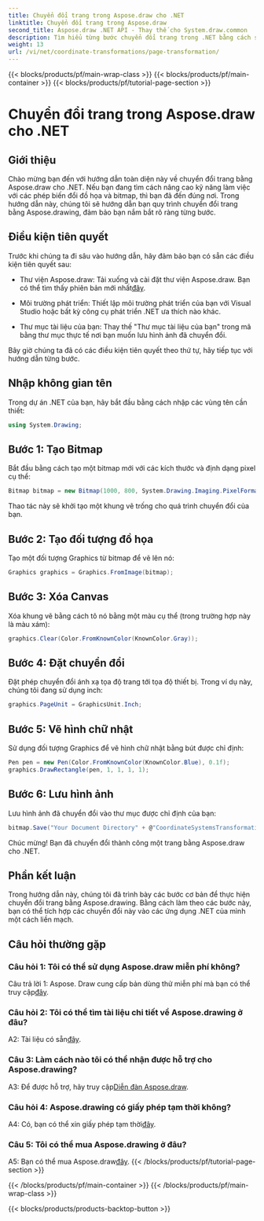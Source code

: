 ```yaml
---
title: Chuyển đổi trang trong Aspose.draw cho .NET
linktitle: Chuyển đổi trang trong Aspose.draw
second_title: Aspose.draw .NET API - Thay thế cho System.draw.common
description: Tìm hiểu từng bước chuyển đổi trang trong .NET bằng cách sử dụng Aspose.drawing. Nâng cao kỹ năng đồ họa của bạn với hướng dẫn toàn diện này.
weight: 13
url: /vi/net/coordinate-transformations/page-transformation/
---
```


{{< blocks/products/pf/main-wrap-class >}}
{{< blocks/products/pf/main-container >}}
{{< blocks/products/pf/tutorial-page-section >}}

# Chuyển đổi trang trong Aspose.draw cho .NET

## Giới thiệu

Chào mừng bạn đến với hướng dẫn toàn diện này về chuyển đổi trang bằng Aspose.draw cho .NET. Nếu bạn đang tìm cách nâng cao kỹ năng làm việc với các phép biến đổi đồ họa và bitmap, thì bạn đã đến đúng nơi. Trong hướng dẫn này, chúng tôi sẽ hướng dẫn bạn quy trình chuyển đổi trang bằng Aspose.drawing, đảm bảo bạn nắm bắt rõ ràng từng bước.

## Điều kiện tiên quyết

Trước khi chúng ta đi sâu vào hướng dẫn, hãy đảm bảo bạn có sẵn các điều kiện tiên quyết sau:

-  Thư viện Aspose.draw: Tải xuống và cài đặt thư viện Aspose.draw. Bạn có thể tìm thấy phiên bản mới nhất[đây](https://releases.aspose.com/drawing/net/).

- Môi trường phát triển: Thiết lập môi trường phát triển của bạn với Visual Studio hoặc bất kỳ công cụ phát triển .NET ưa thích nào khác.

- Thư mục tài liệu của bạn: Thay thế "Thư mục tài liệu của bạn" trong mã bằng thư mục thực tế nơi bạn muốn lưu hình ảnh đã chuyển đổi.

Bây giờ chúng ta đã có các điều kiện tiên quyết theo thứ tự, hãy tiếp tục với hướng dẫn từng bước.

## Nhập không gian tên

Trong dự án .NET của bạn, hãy bắt đầu bằng cách nhập các vùng tên cần thiết:

```csharp
using System.Drawing;
```

## Bước 1: Tạo Bitmap

Bắt đầu bằng cách tạo một bitmap mới với các kích thước và định dạng pixel cụ thể:

```csharp
Bitmap bitmap = new Bitmap(1000, 800, System.Drawing.Imaging.PixelFormat.Format32bppPArgb);
```

Thao tác này sẽ khởi tạo một khung vẽ trống cho quá trình chuyển đổi của bạn.

## Bước 2: Tạo đối tượng đồ họa

Tạo một đối tượng Graphics từ bitmap để vẽ lên nó:

```csharp
Graphics graphics = Graphics.FromImage(bitmap);
```

## Bước 3: Xóa Canvas

Xóa khung vẽ bằng cách tô nó bằng một màu cụ thể (trong trường hợp này là màu xám):

```csharp
graphics.Clear(Color.FromKnownColor(KnownColor.Gray));
```

## Bước 4: Đặt chuyển đổi

Đặt phép chuyển đổi ánh xạ tọa độ trang tới tọa độ thiết bị. Trong ví dụ này, chúng tôi đang sử dụng inch:

```csharp
graphics.PageUnit = GraphicsUnit.Inch;
```

## Bước 5: Vẽ hình chữ nhật

Sử dụng đối tượng Graphics để vẽ hình chữ nhật bằng bút được chỉ định:

```csharp
Pen pen = new Pen(Color.FromKnownColor(KnownColor.Blue), 0.1f);
graphics.DrawRectangle(pen, 1, 1, 1, 1);
```

## Bước 6: Lưu hình ảnh

Lưu hình ảnh đã chuyển đổi vào thư mục được chỉ định của bạn:

```csharp
bitmap.Save("Your Document Directory" + @"CoordinateSystemsTransformations\PageTransformation_out.png");
```

Chúc mừng! Bạn đã chuyển đổi thành công một trang bằng Aspose.draw cho .NET.

## Phần kết luận

Trong hướng dẫn này, chúng tôi đã trình bày các bước cơ bản để thực hiện chuyển đổi trang bằng Aspose.drawing. Bằng cách làm theo các bước này, bạn có thể tích hợp các chuyển đổi này vào các ứng dụng .NET của mình một cách liền mạch.

## Câu hỏi thường gặp

### Câu hỏi 1: Tôi có thể sử dụng Aspose.draw miễn phí không?

 Câu trả lời 1: Aspose. Draw cung cấp bản dùng thử miễn phí mà bạn có thể truy cập[đây](https://releases.aspose.com/).

### Câu hỏi 2: Tôi có thể tìm tài liệu chi tiết về Aspose.drawing ở đâu?

 A2: Tài liệu có sẵn[đây](https://reference.aspose.com/drawing/net/).

### Câu 3: Làm cách nào tôi có thể nhận được hỗ trợ cho Aspose.drawing?

 A3: Để được hỗ trợ, hãy truy cập[Diễn đàn Aspose.draw](https://forum.aspose.com/c/diagram/17).

### Câu hỏi 4: Aspose.drawing có giấy phép tạm thời không?

 A4: Có, bạn có thể xin giấy phép tạm thời[đây](https://purchase.aspose.com/temporary-license/).

### Câu 5: Tôi có thể mua Aspose.drawing ở đâu?

 A5: Bạn có thể mua Aspose.draw[đây](https://purchase.aspose.com/buy).
{{< /blocks/products/pf/tutorial-page-section >}}

{{< /blocks/products/pf/main-container >}}
{{< /blocks/products/pf/main-wrap-class >}}

{{< blocks/products/products-backtop-button >}}
